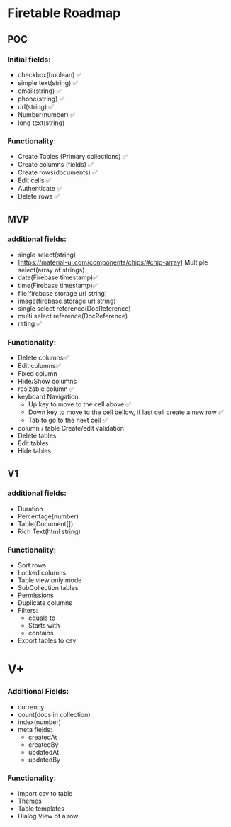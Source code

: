 # Firetable Roadmap

## POC

### Initial fields:

- checkbox(boolean) ✅
- simple text(string) ✅
- email(string) ✅
- phone(string) ✅
- url(string) ✅
- Number(number) ✅
- long text(string)

### Functionality:

- Create Tables (Primary collections) ✅
- Create columns (fields) ✅
- Create rows(documents) ✅
- Edit cells ✅
- Authenticate ✅
- Delete rows ✅

## MVP

### additional fields:

- single select(string)
- [https://material-ui.com/components/chips/#chip-array] Multiple select(array of strings)
- date(Firebase timestamp)✅
- time(Firebase timestamp)✅
- file(firebase storage url string)
- image(firebase storage url string)
- single select reference(DocReference)
- multi select reference(DocReference)
- rating ✅

### Functionality:

- Delete columns✅
- Edit columns✅
- Fixed column
- Hide/Show columns
- resizable column ✅
- keyboard Navigation:
  - Up key to move to the cell above ✅
  - Down key to move to the cell bellow, if last cell create a new row ✅
  - Tab to go to the next cell ✅
- column / table Create/edit validation
- Delete tables
- Edit tables
- Hide tables

## V1

### additional fields:

- Duration
- Percentage(number)
- Table(Document[])
- Rich Text(html string)

### Functionality:

- Sort rows
- Locked columns
- Table view only mode
- SubCollection tables
- Permissions
- Duplicate columns
- Filters:
  - equals to
  - Starts with
  - contains
- Export tables to csv

# V+

### Additional Fields:

- currency
- count(docs in collection)
- index(number)
- meta fields:
  - createdAt
  - createdBy
  - updatedAt
  - updatedBy

### Functionality:

- import csv to table
- Themes
- Table templates
- Dialog View of a row

